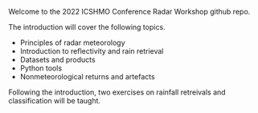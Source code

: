 Welcome to the 2022 ICSHMO Conference Radar Workshop github repo.

The introduction will cover the following topics.

- Principles of radar meteorology
- Introduction to reflectivity and rain retrieval
- Datasets and products
- Python tools
- Nonmeteorological returns and artefacts

Following the introduction, two exercises on rainfall retreivals and classification will be taught.



